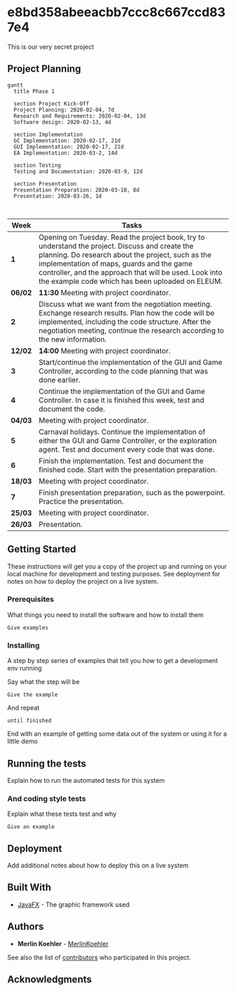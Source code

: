 # e8bd358abeeacbb7ccc8c667ccd837e4

This is our very secret project

## Project Planning

```mermaid
gantt
  title Phase 1

  section Project Kick-Off
  Project Planning: 2020-02-04, 7d
  Research and Requirements: 2020-02-04, 13d
  Software design: 2020-02-13, 4d
  
  section Implementation
  GC Implementation: 2020-02-17, 21d
  GUI Implementation: 2020-02-17, 21d
  EA Implementation: 2020-03-2, 14d
  
  section Testing
  Testing and Documentation: 2020-03-9, 12d
  
  section Presentation
  Presentation Preparation: 2020-03-18, 8d
  Presentation: 2020-03-26, 1d
  
  
```

| Week | Tasks |
| -------- | -------- |
| **1** | Opening on Tuesday.  Read the project book, try to understand the project. Discuss and create the planning. Do research about the project, such as the implementation of maps, guards and the game controller, and the approach that will be used. Look into the example code which has been uploaded on ELEUM. |
|**06/02**| **11:30**  Meeting with project coordinator. |
| **2** | Discuss what we want from the negotiation meeting. Exchange research results. Plan how the code will be implemented, including the code structure. After the negotiation meeting, continue the research according to the new information.
|**12/02**| **14:00** Meeting with project coordinator.|
| **3** | Start/continue the implementation of the GUI and Game Controller, according to the code planning that was done earlier.|
| **4** | Continue the implementation of the GUI and Game Controller. In case it is finished this week, test and document the code. |
|**04/03**| Meeting with project coordinator.|
| **5** | Carnaval holidays. Continue the implementation of either the GUI and Game Controller, or the exploration agent. Test and document every code that was done. |
| **6** | Finish the implementation. Test and document the finished code. Start with the presentation preparation.|
|**18/03**| Meeting with project coordinator.|
| **7** | Finish presentation preparation, such as the powerpoint. Practice the presentation.  |
|**25/03**| Meeting with project coordinator.|
|**26/03**| Presentation.|


## Getting Started

These instructions will get you a copy of the project up and running on your local machine for development and testing purposes. See deployment for notes on how to deploy the project on a live system.

### Prerequisites

What things you need to install the software and how to install them

```
Give examples
```

### Installing

A step by step series of examples that tell you how to get a development env running

Say what the step will be

```
Give the example
```

And repeat

```
until finished
```

End with an example of getting some data out of the system or using it for a little demo

## Running the tests

Explain how to run the automated tests for this system

### And coding style tests

Explain what these tests test and why

```
Give an example
```

## Deployment

Add additional notes about how to deploy this on a live system

## Built With

* [JavaFX](https://openjfx.io/) - The graphic framework used

## Authors

* **Merlin Koehler** - [MerlinKoehler](https://github.com/MerlinKoehler)

See also the list of [contributors](https://github.com/MerlinKoehler/e8bd358abeeacbb7ccc8c667ccd837e4/contributors) who participated in this project.

## Acknowledgments

